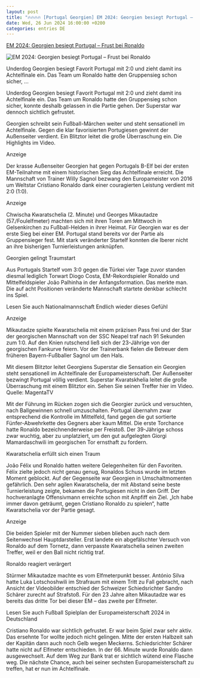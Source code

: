 ```yaml
---
layout: post
title: "🔥🔥🔥🔥 [Portugal Georgien] EM 2024: Georgien besiegt Portugal – Frust bei Ronaldo"
date: Wed, 26 Jun 2024 16:00:00 +0200
categories: entries DE
---
```

[EM 2024: Georgien besiegt Portugal – Frust bei Ronaldo](https://www.welt.de/sport/fussball/em/article252226260/Em-2024-Traumstart-fuer-Georgien-Kvaratskhelia-trifft-gegen-Portugal.html)

![EM 2024: Georgien besiegt Portugal – Frust bei Ronaldo](https://img.welt.de/img/sport/fussball/em/mobile252227106/8791350487-ci16x9-w1200/Georgia-v-Portugal-UEFA-Euro-2024-Group-F-Arena-AufSchalke.jpg)

Underdog Georgien besiegt Favorit Portugal mit 2:0 und zieht damit ins Achtelfinale ein. Das Team um Ronaldo hatte den Gruppensieg schon sicher, ...

Underdog Georgien besiegt Favorit Portugal mit 2:0 und zieht damit ins Achtelfinale ein. Das Team um Ronaldo hatte den Gruppensieg schon sicher, konnte deshalb gelassen in die Partie gehen. Der Superstar war dennoch sichtlich gefrustet.

Georgien schreibt sein Fußball-Märchen weiter und steht sensationell im Achtelfinale. Gegen die klar favorisierten Portugiesen gewinnt der Außenseiter verdient. Ein Blitztor leitet die große Überraschung ein. Die Highlights im Video.

Anzeige

Der krasse Außenseiter Georgien hat gegen Portugals B-Elf bei der ersten EM-Teilnahme mit einem historischen Sieg das Achtelfinale erreicht. Die Mannschaft von Trainer Willy Sagnol bezwang den Europameister von 2016 um Weltstar Cristiano Ronaldo dank einer couragierten Leistung verdient mit 2:0 (1:0).

Anzeige

Chwischa Kwaratschelia (2. Minute) und Georges Mikautadze (57./Foulelfmeter) machten sich mit ihren Toren am Mittwoch in Gelsenkirchen zu Fußball-Helden in ihrer Heimat. Für Georgien war es der erste Sieg bei einer EM. Portugal stand bereits vor der Partie als Gruppensieger fest. Mit stark veränderter Startelf konnten die Iberer nicht an ihre bisherigen Turnierleistungen anknüpfen.

Georgien gelingt Traumstart

Aus Portugals Startelf vom 3:0 gegen die Türkei vier Tage zuvor standen diesmal lediglich Torwart Diogo Costa, EM-Rekordspieler Ronaldo und Mittelfeldspieler João Palhinha in der Anfangsformation. Das merkte man. Die auf acht Positionen veränderte Mannschaft startete denkbar schlecht ins Spiel.

Lesen Sie auch Nationalmannschaft Endlich wieder dieses Gefühl

Anzeige

Mikautadze spielte Kwaratschelia mit einem präzisen Pass frei und der Star der georgischen Mannschaft von der SSC Neapel traf nach 91 Sekunden zum 1:0. Auf den Knien rutschend ließ sich der 23-Jährige von der georgischen Fankurve feiern. Vor der Trainerbank fielen die Betreuer dem früheren Bayern-Fußballer Sagnol um den Hals.

Mit diesem Blitztor leitet Georgiens Superstar die Sensation ein Georgien steht sensationell im Achtelfinale der Europameisterschaft. Der Außenseiter bezwingt Portugal völlig verdient. Superstar Kvaratskhelia leitet die große Überraschung mit einem Blitztor ein. Sehen Sie seinen Treffer hier im Video. Quelle: MagentaTV

Mit der Führung im Rücken zogen sich die Georgier zurück und versuchten, nach Ballgewinnen schnell umzuschalten. Portugal übernahm zwar entsprechend die Kontrolle im Mittelfeld, fand gegen die gut sortierte Fünfer-Abwehrkette des Gegners aber kaum Mittel. Die erste Torchance hatte Ronaldo bezeichnenderweise per Freistoß. Der 39-Jährige schoss zwar wuchtig, aber zu unplatziert, um den gut aufgelegten Giorgi Mamardaschwili im georgischen Tor ernsthaft zu fordern.

Kwaratschelia erfüllt sich einen Traum

João Félix und Ronaldo hatten weitere Gelegenheiten für den Favoriten. Félix zielte jedoch nicht genau genug, Ronaldos Schuss wurde im letzten Moment geblockt. Auf der Gegenseite war Georgien in Umschaltmomenten gefährlich. Den sehr agilen Kwaratschelia, der mit Abstand seine beste Turnierleistung zeigte, bekamen die Portugiesen nicht in den Griff. Der hochveranlagte Offensivmann erreichte schon mit Anpfiff ein Ziel. „Ich habe immer davon geträumt, gegen Cristiano Ronaldo zu spielen“, hatte Kwaratschelia vor der Partie gesagt.

Anzeige

Die beiden Spieler mit der Nummer sieben blieben auch nach dem Seitenwechsel Hauptdarsteller. Erst landete ein abgefälschter Versuch von Ronaldo auf dem Tornetz, dann verpasste Kwaratschelia seinen zweiten Treffer, weil er den Ball nicht richtig traf.

Ronaldo reagiert verärgert

Stürmer Mikautadze machte es vom Elfmeterpunkt besser. António Silva hatte Luka Lotschoshwili im Strafraum mit einem Tritt zu Fall gebracht, nach Ansicht der Videobilder entschied der Schweizer Schiedsrichter Sandro Schärer zurecht auf Strafstoß. Für den 23 Jahre alten Mikautadze war es bereits das dritte Tor bei dieser EM – das zweite per Elfmeter.

Lesen Sie auch Fußball Spielplan der Europameisterschaft 2024 in Deutschland

Cristiano Ronaldo war sichtlich gefrustet. Er war beim Spiel zwar sehr aktiv. Das ersehnte Tor wollte jedoch nicht gelingen. Mitte der ersten Halbzeit sah der Kapitän dann auch noch Gelb wegen Meckerns. Schiedsrichter Schärer hatte nicht auf Elfmeter entschieden. In der 66. Minute wurde Ronaldo dann ausgewechselt. Auf dem Weg zur Bank trat er sichtlich wütend eine Flasche weg. Die nächste Chance, auch bei seiner sechsten Europameisterschaft zu treffen, hat er nun im Achtelfinale.

